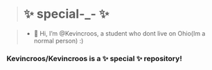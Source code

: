 ># ✨ special-_- ✨ 

>- 👋 Hi, I’m @Kevincroos, a student who dont live on Ohio(Im a normal person) :)

### Kevincroos/Kevincroos is a ✨ special ✨ repository!
